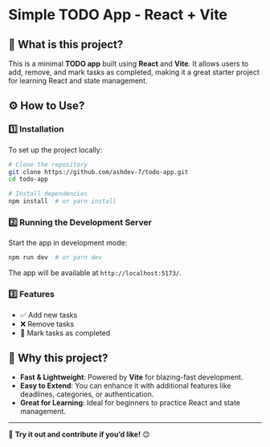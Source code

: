# Simple TODO App - React + Vite

## 📌 What is this project?
This is a minimal **TODO app** built using **React** and **Vite**. It allows users to add, remove, and mark tasks as completed, making it a great starter project for learning React and state management.

## ⚙️ How to Use?

### 1️⃣ Installation
To set up the project locally:
```bash
# Clone the repository
git clone https://github.com/ashdev-7/todo-app.git
cd todo-app

# Install dependencies
npm install  # or yarn install
```

### 2️⃣ Running the Development Server
Start the app in development mode:
```bash
npm run dev  # or yarn dev
```
The app will be available at `http://localhost:5173/`.


### 3️⃣ Features
- ✅ Add new tasks
- ❌ Remove tasks
- 🎯 Mark tasks as completed

## 🤔 Why this project?
- **Fast & Lightweight**: Powered by **Vite** for blazing-fast development.
- **Easy to Extend**: You can enhance it with additional features like deadlines, categories, or authentication.
- **Great for Learning**: Ideal for beginners to practice React and state management.

---
🚀 **Try it out and contribute if you’d like!** 😊

